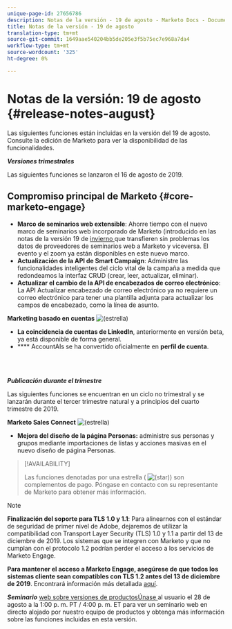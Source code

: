 ```yaml
---
unique-page-id: 27656786
description: Notas de la versión - 19 de agosto - Marketo Docs - Documentación del producto
title: Notas de la versión - 19 de agosto
translation-type: tm+mt
source-git-commit: 1649aae540204bb5de205e3f5b75ec7e968a7da4
workflow-type: tm+mt
source-wordcount: '325'
ht-degree: 0%

---
```



# Notas de la versión: 19 de agosto {#release-notes-august}

Las siguientes funciones están incluidas en la versión del 19 de agosto. Consulte la edición de Marketo para ver la disponibilidad de las funcionalidades.

**_Versiones trimestrales_**

Las siguientes funciones se lanzaron el 16 de agosto de 2019.

## Compromiso principal de Marketo {#core-marketo-engage}

* **Marco de seminarios web extensible**: Ahorre tiempo con el nuevo marco de seminarios web incorporado de Marketo (introducido en las notas de la versión 19 de  [invierno ](/help/marketo/release-notes/2019/release-notes-winter-19.md) que transfieren sin problemas los datos de proveedores de seminarios web a Marketo y viceversa. El evento y el zoom ya están disponibles en este nuevo marco.
* **Actualización de la API de Smart Campaign**: Administre las funcionalidades inteligentes del ciclo vital de la campaña a medida que redondeamos la interfaz CRUD (crear, leer, actualizar, eliminar).
* **Actualizar el cambio de la API de encabezados de correo electrónico**: La API Actualizar encabezado de correo electrónico ya no requiere un correo electrónico para tener una plantilla adjunta para actualizar los campos de encabezado, como la línea de asunto.

**Marketing basado en cuentas** ![ (estrella)](assets/star-yellow.svg)

* **La coincidencia de cuentas de LinkedIn**, anteriormente en versión beta, ya está disponible de forma general.
* **** AccountAIs se ha convertido oficialmente en  **perfil de cuenta**.

<br> 

**_Publicación durante el trimestre_**

Las siguientes funciones se encuentran en un ciclo no trimestral y se lanzarán durante el tercer trimestre natural y a principios del cuarto trimestre de 2019.

**Marketo Sales Connect** ![ (estrella)](assets/star-yellow.svg)

* **Mejora del diseño de la página Personas:** administre sus personas y grupos mediante importaciones de listas y acciones masivas en el nuevo diseño de página Personas.

>[!AVAILABILITY]
>
>Las funciones denotadas por una estrella ( ![(star)](assets/star-yellow.svg)) son complementos de pago. Póngase en contacto con su representante de Marketo para obtener más información.

>[!NOTE]
>
>**Finalización del soporte para TLS 1.0 y 1.1**: Para alinearnos con el estándar de seguridad de primer nivel de Adobe, dejaremos de utilizar la compatibilidad con Transport Layer Security (TLS) 1.0 y 1.1 a partir del 13 de diciembre de 2019. Los sistemas que se integren con Marketo y que no cumplan con el protocolo 1.2 podrían perder el acceso a los servicios de Marketo Engage.
>
>**Para mantener el acceso a Marketo Engage, asegúrese de que todos los sistemas cliente sean compatibles con TLS 1.2 antes del 13 de diciembre de 2019**. Encontrará información más detallada [aquí](https://nation.marketo.com/docs/DOC-7059-tls-10-11-deprecation-faq).

**_Seminario_** [web sobre versiones de productosÚnase ](https://engage.marketo.com/August_19_Release_Webinar.html) al usuario el 28 de agosto a la 1:00 p. m. PT / 4:00 p. m. ET para ver un seminario web en directo alojado por nuestro equipo de productos y obtenga más información sobre las funciones incluidas en esta versión.
